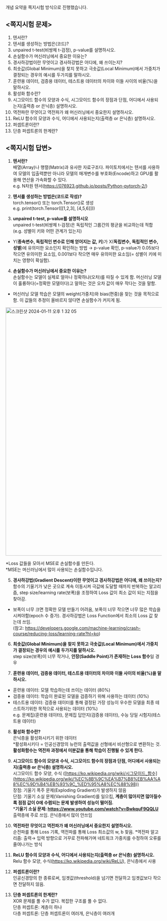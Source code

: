 개념 요약을 쪽지시험 방식으로 진행했습니다.   
## <쪽지시험 문제>

1. 텐서란?
2. 텐서를 생성하는 방법은(코드)?
3. unpaired t-test(비쌍체 t-검정), p-value를 설명하시오.
4. 손실함수가 머신러닝에서 중요한 이유는?
5. 경사하강법이란 무엇이고 경사하강법은 어디에, 왜 쓰이는지?
6. 최솟값(Global Minimum)을 찾지 못하고 극솟값(Local Minimum)에서 가중치가 결정되는 경우의 예시를 두가지를 말하시오.
7. 훈련용 데이터, 검증용 데이터, 테스트용 데이터의 차이와 이들 사이의 비율(%)을 말하시오.
8. 활성화 함수란?
9. 시그모이드 함수의 모양과 수식, 시그모이드 함수의 장점과 단점, 어디에서 사용되는지(출력층 or 은닉층) 설명하시오. 
10. 역전파란 무엇이고 역전파가 왜 머신러닝에서 중요한지 설명하시오.
11. ReLU 함수의 모양과 수식, 어디에서 사용되는지(출력층 or 은닉층) 설명하시오.
12. 퍼셉트론이란?
13. 단층 퍼셉트론의 한계란?

## <쪽지시험 답변>
1. **텐서란?**    
배열(Array)나 행렬(Matrix)과 유사한 자료구조다. 파이토치에서는 텐서를 사용하여 모델의 입출력뿐만 아니라 모델의 매개변수를 부호화(Encode)하고 GPU를 활용해 연산을 가속화할 수 있다.     
e.g. N차원 텐서(https://076923.github.io/posts/Python-pytorch-2/)

2. **텐서를 생성하는 방법은(코드로 작성)?**    
torch.tensor() 또는 torch.Tensor()로 생성     
e.g. print(torch.Tensor([[1,2,3], [4,5,6]]))

3. **unpaired t-test, p-value를 설명하시오**    
unpaired t-test(비쌍체 t-검정)은 독립적인 그룹간의 평균을 비교하는데 적합 (e.g. 성별이 키와 어떤 관계가 있는지)    
*  Y(**종속변수, 독립적인 변수로 인해 얻어지는 값, 키**)가 X(**독립변수, 독립적인 변수, 성별**)에 유의미한 요소인지 확인하는 방법 → p-value 확인, p-value가 0.05보다 작으면 유의미한 요소임, 0.001보다 작으면 매우 유의미한 요소임(= 성별이 키에 미치는 영향이 확실함).

4. **손실함수가 머신러닝에서 중요한 이유는?**     
손실함수는 모델이 실제로 얼마나 정확하냐(오차)를 따질 수 있게 함. 머신러닝 모델이 훌륭하다(=정확한 모델이다)고 말하는 것은 오차 값이 매우 작다는 것을 말함.      
*   머신러닝 모델 학습은 모델의 weight(가중치)와 bias(편중)을 찾는 것을 목적으로 함. 이 값들의 추정이 올바르지 않다면 손실함수가 커지게 됨. 
<img width="798" alt="스크린샷 2024-01-11 오후 1 32 05" src="https://github.com/hanmyu/computervision_transformer_pytorch/assets/157959298/d841a8b5-5cf8-4426-84a8-d2fc7fb4e822">

*Loss 값들을 모아서 MSE로 손실함수를 만든다.    
*MSE는 머신러닝에서 많이 사용되는 손실함수입니다.

5. **경사하강법(Gradient Descent)이란 무엇이고 경사하강법은 어디에, 왜 쓰이는지?**     
함수의 기울기가 낮은 곳으로 계속 이동시켜 극값에 도달할 때까지 반복하는 알고리즘, step size/learning rate(보폭)을 조정하여 Loss 값이 최소 값이 되는 지점을 찾아감.
*   보폭이 너무 크면 정확한 모델 만들기 어려움, 보폭이 너무 작으면 너무 많은 학습을 시켜야함(epoch 수 증가). 경사하강법은 Loss Function에서 최소의 Loss 값 찾는데 쓰임.    
(참고: https://developers.google.com/machine-learning/crash-course/reducing-loss/learning-rate?hl=ko)

6. **최솟값(Global Minimum)을 찾지 못하고 극솟값(Local Minimum)에서 가중치가 결정되는 경우의 예시를 두가지를 말하시오.**    
step size(보폭)이 너무 작거나, **안장(Saddle Point)가 존재하는 Loss 함수**일 경우

7. **훈련용 데이터, 검증용 데이터, 테스트용 데이터의 차이와 이들 사이의 비율(%)을 말하시오.**    
- 훈련용 데이터: 모델 학습하는데 쓰이는 데이터 (80%)    
- 검증용 데이터: 학습이 완료된 모델을 검증하기 위해 사용하는 데이터 (10%)    
- 테스트용 데이터: 검증용 데이터를 통해 결정된 가장 성능이 우수한 모델을 최종 테스트하기위한 목적으로 사용되는 데이터 (10%)    
e.g. 문제집(훈련용 데이터), 문제집 답안지(검증용 데이터), 수능 당일 시험지(테스트용 데이터)

8. **활성화 함수란?**    
은닉층을 활성화시키기 위한 데이터    
*활성화시키다 = 인공신경망의 뉴런의 출력값을 선형에서 비선형으로 변환하는 것.    
**활성화함수는 역전파 과정에서 미분값을 통해 학습이 진행될 수 있게 한다.**

9. **시그모이드 함수의 모양과 수식, 시그모이드 함수의 장점과 단점, 어디에서 사용되는지(출력층 or 은닉층) 설명하시오.**     
시그모이드 함수 모양, 수식 ([https://ko.wikipedia.org/wiki/시그모이드_함수](https://ko.wikipedia.org/wiki/%EC%8B%9C%EA%B7%B8%EB%AA%A8%EC%9D%B4%EB%93%9C_%ED%95%A8%EC%88%98))   
장점: 기울기 폭주 문제(Exploding Gradient)가 발생하지 않음    
단점: 기울기 소실 문제(Vanishing Gradient)를 일으킴, **계층이 많아지면 많아질수록 점점 값이 0에 수렴되는 문제 발생하여 성능이 떨어짐.**      
***기울기 소실 문제: https://www.youtube.com/watch?v=BwkquF9QQLU**     
출력층에 주로 쓰임. 은닉층에서 많이 안쓰임

10. **역전파란 무엇이고 역전파가 왜 머신러닝에서 중요한지 설명하시오.**      
순전파를 통해 Loss 기록, 역전파를 통해 Loss 최소값의 w, b 찾음.
*역전파 알고리즘: 출력→ 입력 방향으로 거꾸로 전파해가며 네트워크 가중치를 수정하여 오류를 줄여나가는 방식    

11. **ReLU 함수의 모양과 수식, 어디에서 사용되는지(출력층 or 은닉층) 설명하시오.**     
Relu 함수 모양, 수식(https://ko.wikipedia.org/wiki/ReLU), 은닉층에서 사용     

12. **퍼셉트론이란?**      
인공신경망의 한 종류로써, 임곗값(threshold)을 넘기면 전달하고 임곗값보다 작으면 전달하지 않음.

13. **단층 퍼셉트론의 한계란?**      
XOR 문제를 풀 수가 없다. 복잡한 구조를 풀 수 없다.    
단층 퍼셉트론: 계층이 하나    
다층 퍼셉트론: 단층 퍼셉트론이 여러개, 은닉층이 여러개
